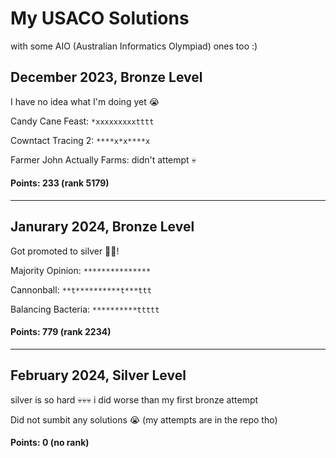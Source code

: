# My USACO Solutions
with some AIO (Australian Informatics Olympiad) ones too :)
## December 2023, Bronze Level
I have no idea what I'm doing yet 😭<br>

Candy Cane Feast: `*xxxxxxxxxtttt`

Cowntact Tracing 2: `****x*x****x`

Farmer John Actually Farms: didn't attempt 💀

#### Points: 233 (rank 5179)

---

## Janurary 2024, Bronze Level
Got promoted to silver 🎉🎉!<br>

Majority Opinion: `***************`

Cannonball: `**t**********t***ttt`

Balancing Bacteria: `**********ttttt`

#### Points: 779 (rank 2234)

---

## February 2024, Silver Level
silver is so hard 💀💀💀 i did worse than my first bronze attempt<br>

Did not sumbit any solutions 😭
(my attempts are in the repo tho)

#### Points: 0 (no rank)
